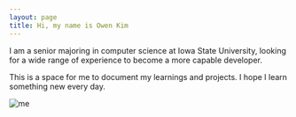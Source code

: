 ```yaml
---
layout: page
title: Hi, my name is Owen Kim
---
```


I am a senior majoring in computer science at Iowa State University, looking for a wide range of experience to become a more capable developer.

This is a space for me to document my learnings and projects. I hope I learn something new every day.

![me](assets/favicons/me.png)
<!-- <img src="assets/favicons/me.png" alt="me" width="500"> -->
